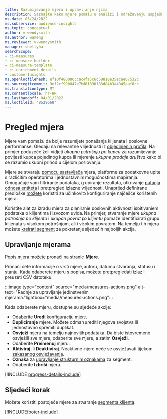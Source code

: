```yaml
---
title: Razumijevanje mjera i upravljanje njima
description: Saznajte kako mjere pomažu u analizi i odražavanju uspješnosti vašeg poslovanja.
ms.date: 03/24/2022
ms.subservice: audience-insights
ms.topic: conceptual
author: v-wendysmith
ms.author: wameng
ms.reviewer: v-wendysmith
manager: shellyha
searchScope:
- ci-measures
- ci-measure-builder
- ci-measure-template
- ci-enrichment-details
- customerInsights
ms.openlocfilehash: ef10f480086ccac4fa5c6c58818e35ecae67532c
ms.sourcegitcommit: 9ef2cf99b847e7bd8f890f83d84b3a4045aaf8cc
ms.translationtype: MT
ms.contentlocale: hr-HR
ms.lasthandoff: 04/01/2022
ms.locfileid: "8529668"
---
```

# <a name="measures-overview"></a>Pregled mjera

Mjere vam pomažu da bolje razumijete ponašanja klijenata i poslovne performanse. Gledaju na relevantne vrijednosti iz [objedinjenih profila](data-unification.md). Na primjer poduzeće želi vidjeti *ukupnu potrošnju po kupcu* za razumijevanje povijesti kupca pojedinog kupca ili mjerenje *ukupne prodaje društva* kako bi se razumio ukupni prihod u cijelom poslovanju.  

Mjere se stvaraju [pomoću sastavljača](measure-builder.md) mjera, platforme za podatkovne upite s različitim operatorima i jednostavnim mogućnostima mapiranja. Omogućuje vam filtriranje podataka, grupiranje rezultata, otkrivanje [putanja odnosa entiteta](relationships.md) i pretpregled izlazne vrijednosti. Unaprijed definirane predloške [možete](measure-templates.md) koristiti za učinkovito konfiguriranje najčešće korištenih mjera.

Koristite alat za izradu mjera za planiranje poslovnih aktivnosti ispitivanjem podataka o klijentima i izvozom uvida. Na primjer, stvaranje mjere *ukupna potrošnja po klijentu* i *ukupan povrat po klijentu* pomaže identificirati grupu klijenata s visokom potrošnjom, ali i visokim povratom. Na temelju tih mjera možete [kreirati segment](segments.md) za pokretanje sljedećih najboljih akcija.

## <a name="manage-your-measures"></a>Upravljanje mjerama

Popis mjera možete pronaći na stranici **Mjere**.

Pronaći ćete informacije o vrsti mjere, autoru, datumu stvaranja, statusu i stanju. Kada odaberete mjeru s popisa, možete pretpregledati izlaz i preuzeti CSV datoteku.

:::image type="content" source="media/measures-actions.png" alt-text="Radnje za upravljanje jedinstvenim mjerama."lightbox="media/measures-actions.png":::

Kada odaberete mjeru, dostupne su sljedeće akcije:

- Odaberite **Uredi** konfiguraciju mjere.
- **Dupliciranje** mjere. Možete odmah urediti njegova svojstva ili jednostavno spremiti duplikat.
- **Osvježi** mjeru na temelju najnovijih podataka. Da biste istovremeno osvježili sve mjere, odaberite sve mjere, a zatim **Osvježi**.
- Odaberite **Preimenuj** mjeru.
- **Aktiviraj** ili **Deaktiviraj**. Neaktivne mjere neće se osvježavati tijekom [zakazanog osvježavanja](system.md#schedule-tab).
- **Oznaka** za [upravljanje strukturnim oznakama](work-with-tags-columns.md#manage-tags) za segment.
- Odaberite **Izbriši** mjeru.

[!INCLUDE [progress-details-include](../includes/progress-details-pane.md)]

## <a name="next-step"></a>Sljedeći korak

Možete koristiti postojeće mjere za stvaranje [segmenta klijenta](segments.md).

[!INCLUDE[footer-include](../includes/footer-banner.md)]
